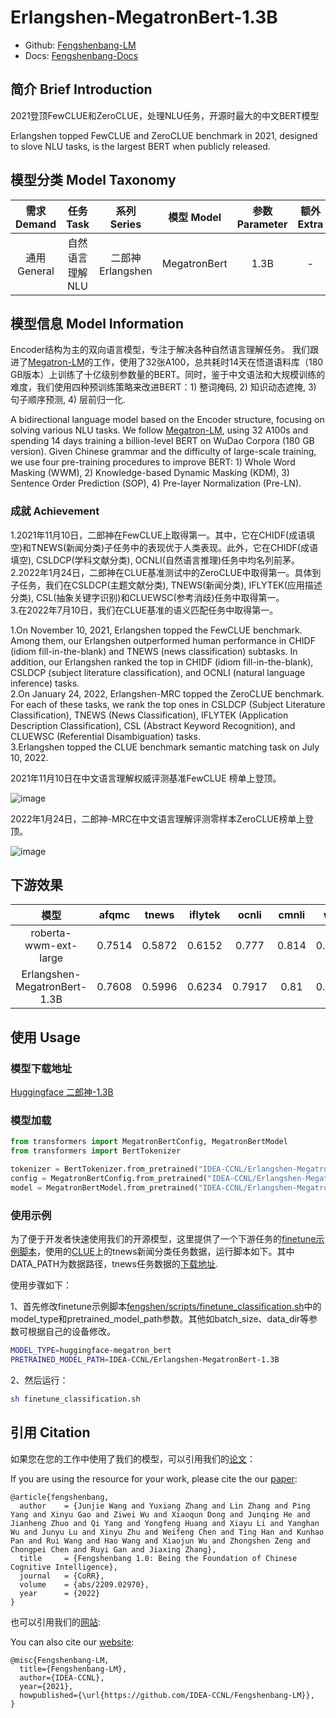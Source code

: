 # Erlangshen-MegatronBert-1.3B

- Github: [Fengshenbang-LM](https://github.com/IDEA-CCNL/Fengshenbang-LM)
- Docs: [Fengshenbang-Docs](https://fengshenbang-doc.readthedocs.io/)

## 简介 Brief Introduction
2021登顶FewCLUE和ZeroCLUE，处理NLU任务，开源时最大的中文BERT模型

Erlangshen topped FewCLUE and ZeroCLUE benchmark in 2021, designed to slove NLU tasks, is the largest BERT when publicly released.

## 模型分类 Model Taxonomy
|  需求 Demand  | 任务 Task       | 系列 Series      | 模型 Model    | 参数 Parameter | 额外 Extra |
|  :----:  | :----:  | :----:  | :----:  | :----:  | :----:  |
| 通用 General  | 自然语言理解 NLU | 二郎神 Erlangshen | MegatronBert |      1.3B      |     -     |

## 模型信息 Model Information
Encoder结构为主的双向语言模型，专注于解决各种自然语言理解任务。
我们跟进了[Megatron-LM](https://github.com/NVIDIA/Megatron-LM)的工作，使用了32张A100，总共耗时14天在悟道语料库（180 GB版本）上训练了十亿级别参数量的BERT。同时，鉴于中文语法和大规模训练的难度，我们使用四种预训练策略来改进BERT：1) 整词掩码, 2) 知识动态遮掩, 3) 句子顺序预测, 4) 层前归一化.

A bidirectional language model based on the Encoder structure, focusing on solving various NLU tasks.
We follow [Megatron-LM](https://github.com/NVIDIA/Megatron-LM), using 32 A100s and spending 14 days training a billion-level BERT on WuDao Corpora (180 GB version). Given Chinese grammar and the difficulty of large-scale training, we use four pre-training procedures to improve BERT: 1) Whole Word Masking (WWM), 2) Knowledge-based Dynamic Masking (KDM), 3) Sentence Order Prediction (SOP), 4) Pre-layer Normalization (Pre-LN).


### 成就 Achievement
1.2021年11月10日，二郎神在FewCLUE上取得第一。其中，它在CHIDF(成语填空)和TNEWS(新闻分类)子任务中的表现优于人类表现。此外，它在CHIDF(成语填空), CSLDCP(学科文献分类), OCNLI(自然语言推理)任务中均名列前茅。  
2.2022年1月24日，二郎神在CLUE基准测试中的ZeroCLUE中取得第一。具体到子任务，我们在CSLDCP(主题文献分类), TNEWS(新闻分类), IFLYTEK(应用描述分类), CSL(抽象关键字识别)和CLUEWSC(参考消歧)任务中取得第一。  
3.在2022年7月10日，我们在CLUE基准的语义匹配任务中取得第一。

1.On November 10, 2021, Erlangshen topped the FewCLUE benchmark. Among them, our Erlangshen outperformed human performance in CHIDF (idiom fill-in-the-blank) and TNEWS (news classification) subtasks. In addition, our Erlangshen ranked the top in CHIDF (idiom fill-in-the-blank), CSLDCP (subject literature classification), and OCNLI (natural language inference) tasks.  
2.On January 24, 2022, Erlangshen-MRC topped the ZeroCLUE benchmark. For each of these tasks, we rank the top ones in CSLDCP (Subject Literature Classification), TNEWS (News Classification), IFLYTEK (Application Description Classification), CSL (Abstract Keyword Recognition), and CLUEWSC (Referential Disambiguation) tasks.  
3.Erlangshen topped the CLUE benchmark semantic matching task on July 10, 2022.

2021年11月10日在中文语言理解权威评测基准FewCLUE 榜单上登顶。

![image](https://user-images.githubusercontent.com/4384420/141752311-d15c2a7f-cd83-4e9e-99a5-cb931088845e.png)

2022年1月24日，二郎神-MRC在中文语言理解评测零样本ZeroCLUE榜单上登顶。

![image](https://user-images.githubusercontent.com/4384420/151319156-e20ba252-b531-4779-8099-ef60c7954f76.png)


## 下游效果

|     模型   | afqmc    |  tnews  | iflytek    |  ocnli  |  cmnli  | wsc  | csl  |
| :--------:    | :-----:  | :----:  | :-----:   | :----: | :----: | :----: | :----: |
| roberta-wwm-ext-large | 0.7514      |   0.5872    | 0.6152      |   0.777    | 0.814    | 0.8914    | 0.86    |
| Erlangshen-MegatronBert-1.3B | 0.7608      |   0.5996    | 0.6234      |   0.7917    | 0.81    | 0.9243    | 0.872    |


## 使用 Usage

### 模型下载地址
[Huggingface 二郎神-1.3B](https://huggingface.co/IDEA-CCNL/Erlangshen-MegatronBert-1.3B)

### 模型加载

``` python
from transformers import MegatronBertConfig, MegatronBertModel
from transformers import BertTokenizer

tokenizer = BertTokenizer.from_pretrained("IDEA-CCNL/Erlangshen-MegatronBert-1.3B")
config = MegatronBertConfig.from_pretrained("IDEA-CCNL/Erlangshen-MegatronBert-1.3B")
model = MegatronBertModel.from_pretrained("IDEA-CCNL/Erlangshen-MegatronBert-1.3B")
```

### 使用示例

为了便于开发者快速使用我们的开源模型，这里提供了一个下游任务的[finetune示例脚本](https://github.com/IDEA-CCNL/Fengshenbang-LM/blob/main/fengshen/scripts/finetune_classification.sh)，使用的[CLUE](https://github.com/CLUEbenchmark/CLUE)上的tnews新闻分类任务数据，运行脚本如下。其中DATA_PATH为数据路径，tnews任务数据的[下载地址](https://github.com/CLUEbenchmark/CLUE).

使用步骤如下：

1、首先修改finetune示例脚本[fengshen/scripts/finetune_classification.sh](https://github.com/IDEA-CCNL/Fengshenbang-LM/blob/main/fengshen/scripts/finetune_classification.sh)中的model_type和pretrained_model_path参数。其他如batch_size、data_dir等参数可根据自己的设备修改。
``` sh
MODEL_TYPE=huggingface-megatron_bert
PRETRAINED_MODEL_PATH=IDEA-CCNL/Erlangshen-MegatronBert-1.3B
```
2、然后运行：
``` sh
sh finetune_classification.sh
```


## 引用 Citation

如果您在您的工作中使用了我们的模型，可以引用我们的[论文](https://arxiv.org/abs/2209.02970)：

If you are using the resource for your work, please cite the our [paper](https://arxiv.org/abs/2209.02970):
```
@article{fengshenbang,
  author    = {Junjie Wang and Yuxiang Zhang and Lin Zhang and Ping Yang and Xinyu Gao and Ziwei Wu and Xiaoqun Dong and Junqing He and Jianheng Zhuo and Qi Yang and Yongfeng Huang and Xiayu Li and Yanghan Wu and Junyu Lu and Xinyu Zhu and Weifeng Chen and Ting Han and Kunhao Pan and Rui Wang and Hao Wang and Xiaojun Wu and Zhongshen Zeng and Chongpei Chen and Ruyi Gan and Jiaxing Zhang},
  title     = {Fengshenbang 1.0: Being the Foundation of Chinese Cognitive Intelligence},
  journal   = {CoRR},
  volume    = {abs/2209.02970},
  year      = {2022}
}
```
也可以引用我们的[网站](https://github.com/IDEA-CCNL/Fengshenbang-LM/):

You can also cite our [website](https://github.com/IDEA-CCNL/Fengshenbang-LM/):
```
@misc{Fengshenbang-LM,
  title={Fengshenbang-LM},
  author={IDEA-CCNL},
  year={2021},
  howpublished={\url{https://github.com/IDEA-CCNL/Fengshenbang-LM}},
}
```
